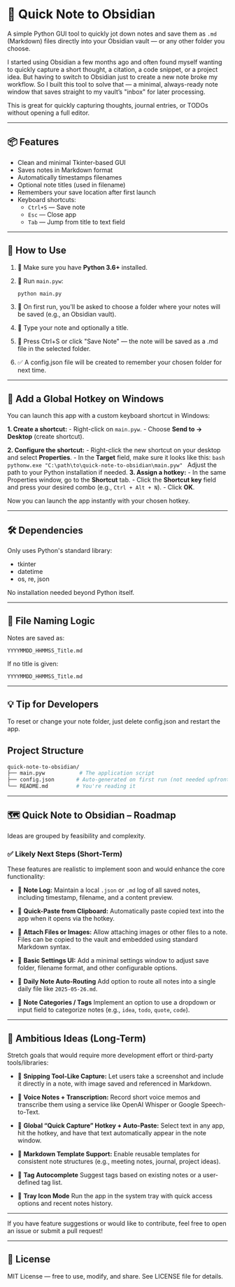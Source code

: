 # 📝 Quick Note to Obsidian

A simple Python GUI tool to quickly jot down notes and save them as `.md` (Markdown) files directly into your Obsidian vault — or any other folder you choose.

I started using Obsidian a few months ago and often found myself wanting to quickly capture a short thought, a citation, a code snippet, or a project idea. But having to switch to Obsidian just to create a new note broke my workflow. So I built this tool to solve that — a minimal, always-ready note window that saves straight to my vault’s "inbox" for later processing.

This is great for quickly capturing thoughts, journal entries, or TODOs without opening a full editor.


---

## 📦 Features

- Clean and minimal Tkinter-based GUI
- Saves notes in Markdown format
- Automatically timestamps filenames
- Optional note titles (used in filename)
- Remembers your save location after first launch
- Keyboard shortcuts:
  - `Ctrl+S` — Save note
  - `Esc` — Close app
  - `Tab` — Jump from title to text field

---

## 🚀 How to Use

1. 🐍 Make sure you have **Python 3.6+** installed.
2. 🧾 Run `main.pyw`:
   ```bash
   python main.py
3. 📁 On first run, you'll be asked to choose a folder where your notes will be saved (e.g., an Obsidian vault).

4. 📝 Type your note and optionally a title.

5. 💾 Press Ctrl+S or click "Save Note" — the note will be saved as a .md file in the selected folder.

6. ✅ A config.json file will be created to remember your chosen folder for next time.

---

## 🎯 Add a Global Hotkey on Windows
You can launch this app with a custom keyboard shortcut in Windows:

**1. Create a shortcut:**
    - Right-click on `main.pyw`.
    - Choose **Send to → Desktop** (create shortcut).

**2. Configure the shortcut:**
    - Right-click the new shortcut on your desktop and select **Properties**.
    - In the **Target** field, make sure it looks like this:
    ```bash
    pythonw.exe "C:\path\to\quick-note-to-obsidian\main.pyw"
    ```
    Adjust the path to your Python installation if needed.
**3. Assign a hotkey:**
    - In the same Properties window, go to the **Shortcut** tab.
    - Click the **Shortcut key** field and press your desired combo (e.g., `Ctrl + Alt + N`).
    - Click **OK**.

Now you can launch the app instantly with your chosen hotkey.

---

## 🛠 Dependencies

Only uses Python's standard library:

- tkinter
- datetime
- os, re, json

No installation needed beyond Python itself.

---

## 🧠 File Naming Logic

Notes are saved as:
```text
YYYYMMDD_HHMMSS_Title.md
```
If no title is given:
```text
YYYYMMDD_HHMMSS_Title.md
```

---

## 💡 Tip for Developers

To reset or change your note folder, just delete config.json and restart the app.

## Project Structure
```bash
quick-note-to-obsidian/
├── main.pyw           # The application script
├── config.json       # Auto-generated on first run (not needed upfront)
└── README.md         # You're reading it
```

---

## 🗺️ Quick Note to Obsidian – Roadmap

 Ideas are grouped by feasibility and complexity.

### ✅ Likely Next Steps (Short-Term)

These features are realistic to implement soon and would enhance the core functionality:

- 🔲 **Note Log:**
Maintain a local `.json` or `.md` log of all saved notes, including timestamp, filename, and a content preview.

- 🔲 **Quick-Paste from Clipboard:**
  Automatically paste copied text into the app when it opens via the hotkey.

- 🔲 **Attach Files or Images:**
  Allow attaching images or other files to a note. Files can be copied to the vault and embedded using standard Markdown syntax.

- 🔲 **Basic Settings UI:**
  Add a minimal settings window to adjust save folder, filename format, and other configurable options.

- 🔲 **Daily Note Auto-Routing**
  Add option to route all notes into a single daily file like `2025-05-26.md`.

- 🔲 **Note Categories / Tags**
  Implement an option to use a dropdown or input field to categorize notes (e.g., `idea`, `todo`, `quote`, `code`).
---

## 🚀 Ambitious Ideas (Long-Term)

Stretch goals that would require more development effort or third-party tools/libraries:

- 🔲 **Snipping Tool-Like Capture:**
  Let users take a screenshot and include it directly in a note, with image saved and referenced in Markdown.

- 🔲 **Voice Notes + Transcription:**
  Record short voice memos and transcribe them using a service like OpenAI Whisper or Google Speech-to-Text.

- 🔲 **Global “Quick Capture” Hotkey + Auto-Paste:**
  Select text in any app, hit the hotkey, and have that text automatically appear in the note window.

- 🔲 **Markdown Template Support:**
  Enable reusable templates for consistent note structures (e.g., meeting notes, journal, project ideas).

- 🔲 **Tag Autocomplete**
  Suggest tags based on existing notes or a user-defined tag list.

- 🔲 **Tray Icon Mode**
  Run the app in the system tray with quick access options and recent notes history.

---

If you have feature suggestions or would like to contribute, feel free to open an issue or submit a pull request!

---

## 📜 License

MIT License — free to use, modify, and share. See LICENSE file for details.
